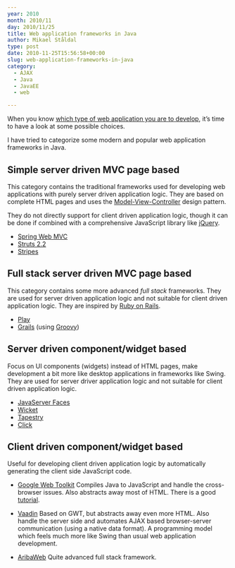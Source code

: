 ```yaml
---
year: 2010
month: 2010/11
day: 2010/11/25
title: Web application frameworks in Java
author: Mikael Ståldal
type: post
date: 2010-11-25T15:56:58+00:00
slug: web-application-frameworks-in-java
category:
  - AJAX
  - Java
  - JavaEE
  - web

---
```

When you know [which type of web application you are to develop][1], it&#8217;s time to have a look at some possible choices.

I have tried to categorize some modern and popular web application frameworks in Java.

## Simple server driven MVC page based

This category contains the traditional frameworks used for developing web applications with purely server driven application logic. They are based on complete HTML pages and uses the [Model-View-Controller][2] design pattern.

They do not directly support for client driven application logic, though it can be done if combined with a comprehensive JavaScript library like [jQuery][3].

  * [Spring Web MVC][4]
  * [Struts 2.2][5]
  * [Stripes][6]

## Full stack server driven MVC page based

This category contains some more advanced <cite>full stack</cite> frameworks. They are used for server driven application logic and not suitable for client driven application logic. They are inspired by [Ruby on Rails][7].

  * [Play][8] 
  * [Grails][9] (using [Groovy][10])

## Server driven component/widget based

Focus on UI components (widgets) instead of HTML pages, make development a bit more like desktop applications in frameworks like Swing. They are used for server driver application logic and not suitable for client driven application logic.

  * [JavaServer Faces][11]
  * [Wicket][12]
  * [Tapestry][13]
  * [Click][14]

## Client driven component/widget based

Useful for developing client driven application logic by automatically generating the client side JavaScript code. 

  * [Google Web Toolkit][15]
Compiles Java to JavaScript and handle the cross-browser issues. Also abstracts away most of HTML. There is a good [tutorial][16].

  * [Vaadin][17]
Based on GWT, but abstracts away even more HTML. Also handle the server side and automates AJAX based browser-server communication (using a native data format). A programming model which feels much more like Swing than usual web application development.

  * [AribaWeb][18]
Quite advanced full stack framework.

 [1]: http://www.staldal.nu/tech/2010/11/25/web-applications-and-web-frameworks/
 [2]: http://en.wikipedia.org/wiki/Model-View-Controller
 [3]: http://jquery.org/
 [4]: http://static.springsource.org/spring/docs/3.0.x/spring-framework-reference/html/mvc.html
 [5]: http://struts.apache.org/
 [6]: http://www.stripesframework.org/
 [7]: http://en.wikipedia.org/wiki/Ruby_on_Rails
 [8]: http://www.playframework.org/
 [9]: http://www.grails.org/
 [10]: http://groovy.codehaus.org/
 [11]: http://www.oracle.com/technetwork/java/javaee/javaserverfaces-139869.html
 [12]: http://wicket.apache.org/
 [13]: http://tapestry.apache.org/tapestry5/
 [14]: http://click.apache.org/
 [15]: http://code.google.com/intl/sv/webtoolkit/
 [16]: http://code.google.com/intl/sv/webtoolkit/doc/latest/tutorial/index.html
 [17]: http://vaadin.com/home
 [18]: http://aribaweb.org/